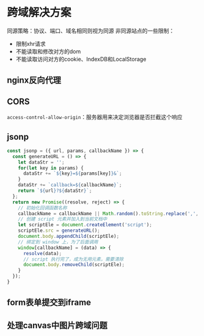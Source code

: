 # 跨域解决方案
同源策略：协议、端口、域名相同则视为同源
非同源站点的一些限制：
- 限制xhr请求
- 不能读取和修改对方的dom
- 不能读取访问对方的cookie、IndexDB和LocalStorage

## nginx反向代理
## CORS
`access-control-allow-origin`：服务器用来决定浏览器是否拦截这个响应
## jsonp
```js
const jsonp = ({ url, params, callbackName }) => {
  const generateURL = () => {
    let dataStr = '';
    for(let key in params) {
      dataStr += `${key}=${params[key]}&`;
    }
    dataStr += `callback=${callbackName}`;
    return `${url}?${dataStr}`;
  };
  return new Promise((resolve, reject) => {
    // 初始化回调函数名称
    callbackName = callbackName || Math.random().toString.replace(',', ''); 
    // 创建 script 元素并加入到当前文档中
    let scriptEle = document.createElement('script');
    scriptEle.src = generateURL();
    document.body.appendChild(scriptEle);
    // 绑定到 window 上，为了后面调用
    window[callbackName] = (data) => {
      resolve(data);
      // script 执行完了，成为无用元素，需要清除
      document.body.removeChild(scriptEle);
    }
  });
}
```

## form表单提交到iframe
## 处理canvas中图片跨域问题